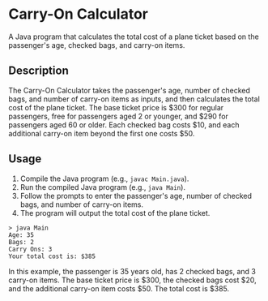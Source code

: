 # Carry-On Calculator

A Java program that calculates the total cost of a plane ticket based on the passenger's age, checked bags, and carry-on items.

## Description

The Carry-On Calculator takes the passenger's age, number of checked bags, and number of carry-on items as inputs, and then calculates the total cost of the plane ticket. The base ticket price is $300 for regular passengers, free for passengers aged 2 or younger, and $290 for passengers aged 60 or older. Each checked bag costs $10, and each additional carry-on item beyond the first one costs $50.

## Usage

1. Compile the Java program (e.g., `javac Main.java`).
2. Run the compiled Java program (e.g., `java Main`).
3. Follow the prompts to enter the passenger's age, number of checked bags, and number of carry-on items.
4. The program will output the total cost of the plane ticket.

```plaintext
> java Main
Age: 35
Bags: 2
Carry Ons: 3
Your total cost is: $385
```
In this example, the passenger is 35 years old, has 2 checked bags, and 3 carry-on items. The base ticket price is $300, the checked bags cost $20, and the additional carry-on item costs $50. The total cost is $385.
